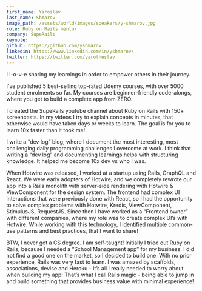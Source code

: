 ```yaml
---
first_name: Yaroslav
last_name: Shmarov
image_path: /assets/world/images/speakers/y-shmarov.jpg
role: Ruby on Rails mentor
company: SupeRails
keynote:
github: https://github.com/yshmarov
linkedin: https://www.linkedin.com/in/yshmarov/
twitter: https://twitter.com/yarotheslav
---
```


I l-o-v-e sharing my learnings in order to empower others in their journey.

I've published 5 best-selling top-rated Udemy courses, with over 5000 student enrolments so far. My courses are beginner-friendly code-alongs, where you get to build a complete app from ZERO.

I created the SupeRails youtube channel about Ruby on Rails with 150+ screencasts. In my videos I try to explain concepts in minutes, that otherwise would have taken days or weeks to learn. The goal is for you to learn 10x faster than it took me!

I write a “dev log” blog, where I document the most interesting, most challenging daily programming challenges I overcome at work. I think that writing a “dev log” and documenting learnings helps with structuring knowledge. It helped me become 10x dev vs who I was.

When Hotwire was released, I worked at a startup using Rails, GraphQL and React. We were early adopters of Hotwire, and we completely rewrote our app into a Rails monolith with server-side rendering with Hotwire & ViewComponent for the design system. The frontend had complex UI interactions that were previously done with React, so I had the opportunity to solve complex problems with Hotwire, Kredis, ViewComponent, StimulusJS, RequestJS. Since then I have worked as a “Frontend owner” with different companies, where my role was to create complex UI’s with Hotwire. While working with this technology, I identified multiple common-use patterns and best practices, that I want to share!

BTW, I never got a CS degree. I am self-taught! Initially I tried out Ruby on Rails, because I needed a “School Management app” for my business. I did not find a good one on the market, so I decided to build one. With no prior experience, Rails was very fast to learn. I was amazed by scaffolds, associations, devise and Heroku - it’s all I really needed to worry about when building my app! That’s what I call Rails magic - being able to jump in and build something that provides business value with minimal experience!
